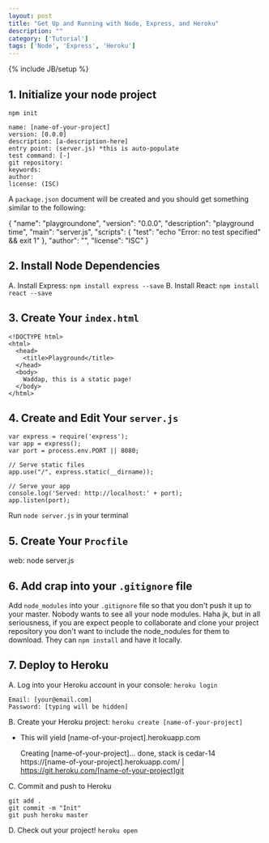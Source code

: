 ```yaml
---
layout: post
title: "Get Up and Running with Node, Express, and Heroku"
description: ""
category: ['Tutorial']
tags: ['Node', 'Express', 'Heroku']
---
```

{% include JB/setup %}

## 1. Initialize your node project

`npm init`

    name: [name-of-your-project]
    version: [0.0.0]
    description: [a-description-here]
    entry point: (server.js) *this is auto-populate
    test command: [-]
    git repository:
    keywords:
    author:
    license: (ISC)

A `package.json` document will be created and you should get something similar to the following:

  {
    "name": "playgroundone",
    "version": "0.0.0",
    "description": "playground time",
    "main": "server.js",
    "scripts": {
      "test": "echo \"Error: no test specified\" && exit 1"
    },
    "author": "",
    "license": "ISC"
  }

## 2. Install Node Dependencies

A. Install Express: `npm install express --save`
B. Install React: `npm install react --save`

## 3. Create Your `index.html`

    <!DOCTYPE html>
    <html>
      <head>
        <title>Playground</title>
      </head>
      <body>
        Waddap, this is a static page!
      </body>
    </html>

## 4. Create and Edit Your `server.js`

    var express = require('express');
    var app = express();
    var port = process.env.PORT || 8080;

    // Serve static files
    app.use("/", express.static(__dirname));

    // Serve your app
    console.log('Served: http://localhost:' + port);
    app.listen(port);

Run `node server.js` in your terminal

## 5. Create Your `Procfile`

  web: node server.js

## 6. Add crap into your `.gitignore` file

Add `node_modules` into your `.gitignore` file so that you don't push it up to your master. Nobody wants to see all your node modules. Haha jk, but in all seriousness, if you are expect people to collaborate and clone your project repository you don't want to include the node_nodules for them to download. They can `npm install` and have it locally.

## 7. Deploy to Heroku

A. Log into your Heroku account in your console: `heroku login`

    Email: [your@email.com]
    Password: [typing will be hidden]

B. Create your Heroku project: `heroku create [name-of-your-project]`

  * This will yield [name-of-your-project].herokuapp.com

    Creating [name-of-your-project]... done, stack is cedar-14
    https://[name-of-your-project].herokuapp.com/ | https://git.heroku.com/[name-of-your-project]git

C. Commit and push to Heroku

    git add .
    git commit -m "Init"
    git push heroku master

D. Check out your project! `heroku open`
